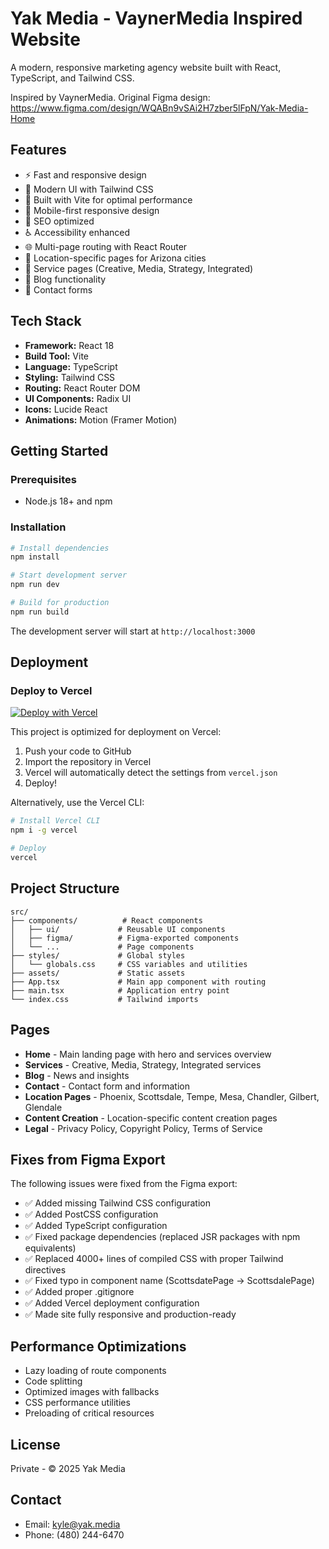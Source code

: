 # Yak Media - VaynerMedia Inspired Website

A modern, responsive marketing agency website built with React, TypeScript, and Tailwind CSS.

Inspired by VaynerMedia. Original Figma design: https://www.figma.com/design/WQABn9vSAi2H7zber5lFpN/Yak-Media-Home

## Features

- ⚡ Fast and responsive design
- 🎨 Modern UI with Tailwind CSS
- 🚀 Built with Vite for optimal performance
- 📱 Mobile-first responsive design
- 🎯 SEO optimized
- ♿ Accessibility enhanced
- 🌐 Multi-page routing with React Router
- 📍 Location-specific pages for Arizona cities
- 💼 Service pages (Creative, Media, Strategy, Integrated)
- 📝 Blog functionality
- 📧 Contact forms

## Tech Stack

- **Framework:** React 18
- **Build Tool:** Vite
- **Language:** TypeScript
- **Styling:** Tailwind CSS
- **Routing:** React Router DOM
- **UI Components:** Radix UI
- **Icons:** Lucide React
- **Animations:** Motion (Framer Motion)

## Getting Started

### Prerequisites

- Node.js 18+ and npm

### Installation

```bash
# Install dependencies
npm install

# Start development server
npm run dev

# Build for production
npm run build
```

The development server will start at `http://localhost:3000`

## Deployment

### Deploy to Vercel

[![Deploy with Vercel](https://vercel.com/button)](https://vercel.com/new/clone)

This project is optimized for deployment on Vercel:

1. Push your code to GitHub
2. Import the repository in Vercel
3. Vercel will automatically detect the settings from `vercel.json`
4. Deploy!

Alternatively, use the Vercel CLI:

```bash
# Install Vercel CLI
npm i -g vercel

# Deploy
vercel
```

## Project Structure

```
src/
├── components/          # React components
│   ├── ui/             # Reusable UI components
│   ├── figma/          # Figma-exported components
│   └── ...             # Page components
├── styles/             # Global styles
│   └── globals.css     # CSS variables and utilities
├── assets/             # Static assets
├── App.tsx             # Main app component with routing
├── main.tsx            # Application entry point
└── index.css           # Tailwind imports
```

## Pages

- **Home** - Main landing page with hero and services overview
- **Services** - Creative, Media, Strategy, Integrated services
- **Blog** - News and insights
- **Contact** - Contact form and information
- **Location Pages** - Phoenix, Scottsdale, Tempe, Mesa, Chandler, Gilbert, Glendale
- **Content Creation** - Location-specific content creation pages
- **Legal** - Privacy Policy, Copyright Policy, Terms of Service

## Fixes from Figma Export

The following issues were fixed from the Figma export:

- ✅ Added missing Tailwind CSS configuration
- ✅ Added PostCSS configuration
- ✅ Added TypeScript configuration
- ✅ Fixed package dependencies (replaced JSR packages with npm equivalents)
- ✅ Replaced 4000+ lines of compiled CSS with proper Tailwind directives
- ✅ Fixed typo in component name (ScottsdatePage → ScottsdalePage)
- ✅ Added proper .gitignore
- ✅ Added Vercel deployment configuration
- ✅ Made site fully responsive and production-ready

## Performance Optimizations

- Lazy loading of route components
- Code splitting
- Optimized images with fallbacks
- CSS performance utilities
- Preloading of critical resources

## License

Private - © 2025 Yak Media

## Contact

- Email: kyle@yak.media
- Phone: (480) 244-6470
